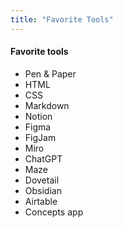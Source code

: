 ```yaml
---
title: "Favorite Tools"
---
```

<div tags>

#### Favorite tools

- Pen & Paper
- HTML
- CSS
- Markdown
- Notion
- Figma
- FigJam
- Miro
- ChatGPT
- Maze
- Dovetail
- Obsidian
- Airtable
- Concepts app

</div>